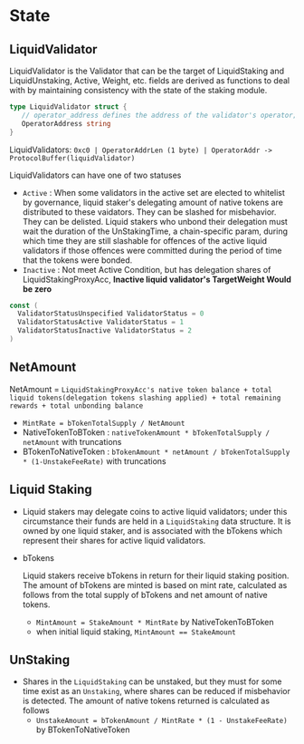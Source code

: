 <!-- order: 2 -->

# State

## LiquidValidator

LiquidValidator is the Validator that can be the target of LiquidStaking and LiquidUnstaking, Active, Weight, etc. fields are derived as functions to deal with by maintaining consistency with the state of the staking module.

```go
type LiquidValidator struct {
   // operator_address defines the address of the validator's operator; bech encoded in JSON.
   OperatorAddress string 
}
```

LiquidValidators: `0xc0 | OperatorAddrLen (1 byte) | OperatorAddr -> ProtocolBuffer(liquidValidator)`

LiquidValidators can have one of two statuses

- `Active` : When some validators in the active set are elected to whitelist by governance, liquid staker's delegating amount of native tokens are distributed to these vaidators. They can be slashed for misbehavior. They can be delisted. Liquid stakers who unbond their delegation must wait the duration of the UnStakingTime, a chain-specific param, during which time they are still slashable for offences of the active liquid validators if those offences were committed during the period of time that the tokens were bonded.
- `Inactive` : Not meet Active Condition, but has delegation shares of LiquidStakingProxyAcc, **Inactive liquid validator's TargetWeight Would be zero**

```go
const (
  ValidatorStatusUnspecified ValidatorStatus = 0
  ValidatorStatusActive ValidatorStatus = 1
  ValidatorStatusInactive ValidatorStatus = 2
)
```

## NetAmount
 NetAmount = `LiquidStakingProxyAcc's native token balance + total liquid tokens(delegation tokens slashing applied) + total remaining rewards + total unbonding balance`
  - `MintRate = bTokenTotalSupply / NetAmount`
  - NativeTokenToBToken : `nativeTokenAmount * bTokenTotalSupply / netAmount` with truncations
  - BTokenToNativeToken : `bTokenAmount * netAmount / bTokenTotalSupply * (1-UnstakeFeeRate)` with truncations

## Liquid Staking

- Liquid stakers may delegate coins to active liquid validators; under this circumstance their funds are held in a `LiquidStaking` data structure. It is owned by one liquid staker, and is associated with the bTokens which represent their shares for active liquid validators.
- bTokens

  Liquid stakers receive bTokens in return for their liquid staking position. The amount of bTokens are minted is based on mint rate, calculated as follows from the total supply of bTokens and net amount of native tokens.
    - `MintAmount = StakeAmount * MintRate` by NativeTokenToBToken
    - when initial liquid staking, `MintAmount == StakeAmount`


## UnStaking

- Shares in the `LiquidStaking` can be unstaked, but they must for some time exist as an `Unstaking`, where shares can be reduced if misbehavior is detected. The amount of native tokens returned is calculated as follows
    - `UnstakeAmount = bTokenAmount / MintRate * (1 - UnstakeFeeRate)` by BTokenToNativeToken
